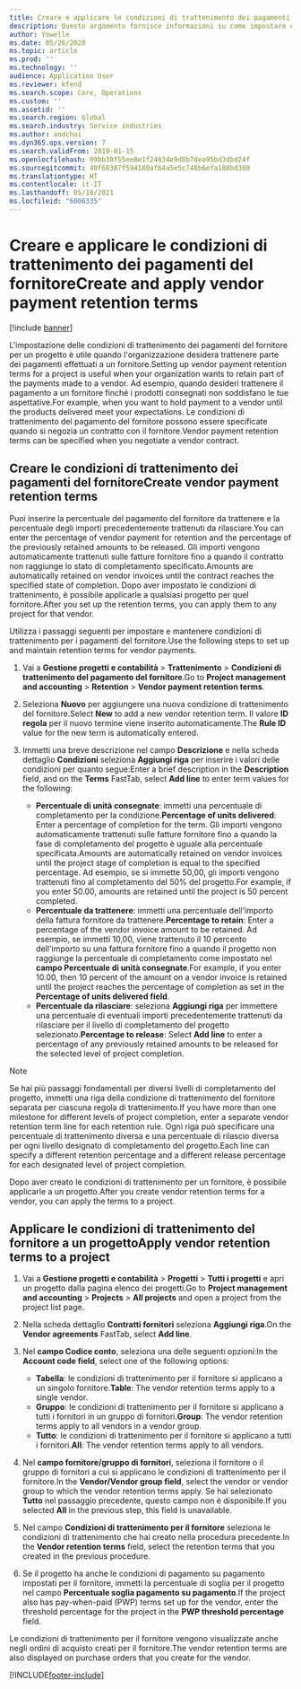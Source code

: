 ```yaml
---
title: Creare e applicare le condizioni di trattenimento dei pagamenti del fornitore
description: Questo argomento fornisce informazioni su come impostare e mantenere le condizioni di trattenimento per i pagamenti dei fornitori.
author: Yowelle
ms.date: 05/26/2020
ms.topic: article
ms.prod: ''
ms.technology: ''
audience: Application User
ms.reviewer: kfend
ms.search.scope: Core, Operations
ms.custom: ''
ms.assetid: ''
ms.search.region: Global
ms.search.industry: Service industries
ms.author: andchoi
ms.dyn365.ops.version: 7
ms.search.validFrom: 2019-01-15
ms.openlocfilehash: 09bb30f55ee8e1f24634e9d8b7dea95bd3dbd24f
ms.sourcegitcommit: 40f68387f594180af64a5e5c748b6efa188bd300
ms.translationtype: HT
ms.contentlocale: it-IT
ms.lasthandoff: 05/10/2021
ms.locfileid: "6006335"
---
```

# <a name="create-and-apply-vendor-payment-retention-terms"></a><span data-ttu-id="478a5-103">Creare e applicare le condizioni di trattenimento dei pagamenti del fornitore</span><span class="sxs-lookup"><span data-stu-id="478a5-103">Create and apply vendor payment retention terms</span></span>

[!include [banner](../includes/banner.md)] 

<span data-ttu-id="478a5-104">L'impostazione delle condizioni di trattenimento dei pagamenti del fornitore per un progetto è utile quando l'organizzazione desidera trattenere parte dei pagamenti effettuati a un fornitore.</span><span class="sxs-lookup"><span data-stu-id="478a5-104">Setting up vendor payment retention terms for a project is useful when your organization wants to retain part of the payments made to a vendor.</span></span> <span data-ttu-id="478a5-105">Ad esempio, quando desideri trattenere il pagamento a un fornitore finché i prodotti consegnati non soddisfano le tue aspettative.</span><span class="sxs-lookup"><span data-stu-id="478a5-105">For example, when you want to hold payment to a vendor until the products delivered meet your expectations.</span></span> <span data-ttu-id="478a5-106">Le condizioni di trattenimento del pagamento del fornitore possono essere specificate quando si negozia un contratto con il fornitore.</span><span class="sxs-lookup"><span data-stu-id="478a5-106">Vendor payment retention terms can be specified when you negotiate a vendor contract.</span></span>

## <a name="create-vendor-payment-retention-terms"></a><span data-ttu-id="478a5-107">Creare le condizioni di trattenimento dei pagamenti del fornitore</span><span class="sxs-lookup"><span data-stu-id="478a5-107">Create vendor payment retention terms</span></span>

<span data-ttu-id="478a5-108">Puoi inserire la percentuale del pagamento del fornitore da trattenere e la percentuale degli importi precedentemente trattenuti da rilasciare.</span><span class="sxs-lookup"><span data-stu-id="478a5-108">You can enter the percentage of vendor payment for retention and the percentage of the previously retained amounts to be released.</span></span> <span data-ttu-id="478a5-109">Gli importi vengono automaticamente trattenuti sulle fatture fornitore fino a quando il contratto non raggiunge lo stato di completamento specificato.</span><span class="sxs-lookup"><span data-stu-id="478a5-109">Amounts are automatically retained on vendor invoices until the contract reaches the specified state of completion.</span></span> <span data-ttu-id="478a5-110">Dopo aver impostato le condizioni di trattenimento, è possibile applicarle a qualsiasi progetto per quel fornitore.</span><span class="sxs-lookup"><span data-stu-id="478a5-110">After you set up the retention terms, you can apply them to any project for that vendor.</span></span>

<span data-ttu-id="478a5-111">Utilizza i passaggi seguenti per impostare e mantenere condizioni di trattenimento per i pagamenti del fornitore.</span><span class="sxs-lookup"><span data-stu-id="478a5-111">Use the following steps to set up and maintain retention terms for vendor payments.</span></span> 

1. <span data-ttu-id="478a5-112">Vai a **Gestione progetti e contabilità** > **Trattenimento** > **Condizioni di trattenimento del pagamento del fornitore**.</span><span class="sxs-lookup"><span data-stu-id="478a5-112">Go to **Project management and accounting** > **Retention** > **Vendor payment retention terms**.</span></span>
2. <span data-ttu-id="478a5-113">Seleziona **Nuovo** per aggiungere una nuova condizione di trattenimento del fornitore.</span><span class="sxs-lookup"><span data-stu-id="478a5-113">Select **New** to add a new vendor retention term.</span></span> <span data-ttu-id="478a5-114">Il valore **ID regola** per il nuovo termine viene inserito automaticamente.</span><span class="sxs-lookup"><span data-stu-id="478a5-114">The **Rule ID** value for the new term is automatically entered.</span></span> 
3. <span data-ttu-id="478a5-115">Immetti una breve descrizione nel campo **Descrizione** e nella scheda dettaglio **Condizioni** seleziona **Aggiungi riga** per inserire i valori delle condizioni per quanto segue:</span><span class="sxs-lookup"><span data-stu-id="478a5-115">Enter a brief description in the **Description** field, and on the **Terms** FastTab, select **Add line** to enter term values for the following:</span></span>

   - <span data-ttu-id="478a5-116">**Percentuale di unità consegnate**: immetti una percentuale di completamento per la condizione.</span><span class="sxs-lookup"><span data-stu-id="478a5-116">**Percentage of units delivered**: Enter a percentage of completion for the term.</span></span> <span data-ttu-id="478a5-117">Gli importi vengono automaticamente trattenuti sulle fatture fornitore fino a quando la fase di completamento del progetto è uguale alla percentuale specificata.</span><span class="sxs-lookup"><span data-stu-id="478a5-117">Amounts are automatically retained on vendor invoices until the project stage of completion is equal to the specified percentage.</span></span> <span data-ttu-id="478a5-118">Ad esempio, se si immette 50,00, gli importi vengono trattenuti fino al completamento del 50% del progetto.</span><span class="sxs-lookup"><span data-stu-id="478a5-118">For example, if you enter 50.00, amounts are retained until the project is 50 percent completed.</span></span>
   - <span data-ttu-id="478a5-119">**Percentuale da trattenere**: immetti una percentuale dell'importo della fattura fornitore da trattenere.</span><span class="sxs-lookup"><span data-stu-id="478a5-119">**Percentage to retain**: Enter a percentage of the vendor invoice amount to be retained.</span></span> <span data-ttu-id="478a5-120">Ad esempio, se immetti 10,00, viene trattenuto il 10 percento dell'importo su una fattura fornitore fino a quando il progetto non raggiunge la percentuale di completamento come impostato nel **campo Percentuale di unità consegnate**.</span><span class="sxs-lookup"><span data-stu-id="478a5-120">For example, if you enter 10.00, then 10 percent of the amount on a vendor invoice is retained until the project reaches the percentage of completion as set in the **Percentage of units delivered field**.</span></span>
   - <span data-ttu-id="478a5-121">**Percentuale da rilasciare**: seleziona **Aggiungi riga** per immettere una percentuale di eventuali importi precedentemente trattenuti da rilasciare per il livello di completamento del progetto selezionato.</span><span class="sxs-lookup"><span data-stu-id="478a5-121">**Percentage to release**: Select **Add line** to enter a percentage of any previously retained amounts to be released for the selected level of project completion.</span></span>

> [!NOTE]
> <span data-ttu-id="478a5-122">Se hai più passaggi fondamentali per diversi livelli di completamento del progetto, immetti una riga della condizione di trattenimento del fornitore separata per ciascuna regola di trattenimento.</span><span class="sxs-lookup"><span data-stu-id="478a5-122">If you have more than one milestone for different levels of project completion, enter a separate vendor retention term line for each retention rule.</span></span> <span data-ttu-id="478a5-123">Ogni riga può specificare una percentuale di trattenimento diversa e una percentuale di rilascio diversa per ogni livello designato di completamento del progetto.</span><span class="sxs-lookup"><span data-stu-id="478a5-123">Each line can specify a different retention percentage and a different release percentage for each designated level of project completion.</span></span>

<span data-ttu-id="478a5-124">Dopo aver creato le condizioni di trattenimento per un fornitore, è possibile applicarle a un progetto.</span><span class="sxs-lookup"><span data-stu-id="478a5-124">After you create vendor retention terms for a vendor, you can apply the terms to a project.</span></span>

## <a name="apply-vendor-retention-terms-to-a-project"></a><span data-ttu-id="478a5-125">Applicare le condizioni di trattenimento del fornitore a un progetto</span><span class="sxs-lookup"><span data-stu-id="478a5-125">Apply vendor retention terms to a project</span></span>

1. <span data-ttu-id="478a5-126">Vai a **Gestione progetti e contabilità** > **Progetti** > **Tutti i progetti** e apri un progetto dalla pagina elenco dei progetti.</span><span class="sxs-lookup"><span data-stu-id="478a5-126">Go to **Project management and accounting** > **Projects** > **All projects** and open a project from the project list page.</span></span>
2. <span data-ttu-id="478a5-127">Nella scheda dettaglio **Contratti fornitori** seleziona **Aggiungi riga**.</span><span class="sxs-lookup"><span data-stu-id="478a5-127">On the **Vendor agreements** FastTab, select **Add line**.</span></span>
3. <span data-ttu-id="478a5-128">Nel **campo Codice conto**, seleziona una delle seguenti opzioni:</span><span class="sxs-lookup"><span data-stu-id="478a5-128">In the **Account code field**, select one of the following options:</span></span> 

   - <span data-ttu-id="478a5-129">**Tabella**: le condizioni di trattenimento per il fornitore si applicano a un singolo fornitore.</span><span class="sxs-lookup"><span data-stu-id="478a5-129">**Table**: The vendor retention terms apply to a single vendor.</span></span>
   - <span data-ttu-id="478a5-130">**Gruppo**: le condizioni di trattenimento per il fornitore si applicano a tutti i fornitori in un gruppo di fornitori.</span><span class="sxs-lookup"><span data-stu-id="478a5-130">**Group**: The vendor retention terms apply to all vendors in a vendor group.</span></span>
   - <span data-ttu-id="478a5-131">**Tutto**: le condizioni di trattenimento per il fornitore si applicano a tutti i fornitori.</span><span class="sxs-lookup"><span data-stu-id="478a5-131">**All**: The vendor retention terms apply to all vendors.</span></span>

4. <span data-ttu-id="478a5-132">Nel **campo fornitore/gruppo di fornitori**, seleziona il fornitore o il gruppo di fornitori a cui si applicano le condizioni di trattenimento per il fornitore.</span><span class="sxs-lookup"><span data-stu-id="478a5-132">In the **Vendor/Vendor group field**, select the vendor or vendor group to which the vendor retention terms apply.</span></span> <span data-ttu-id="478a5-133">Se hai selezionato **Tutto** nel passaggio precedente, questo campo non è disponibile.</span><span class="sxs-lookup"><span data-stu-id="478a5-133">If you selected **All** in the previous step, this field is unavailable.</span></span>
5. <span data-ttu-id="478a5-134">Nel campo **Condizioni di trattenimento per il fornitore** seleziona le condizioni di trattenimento che hai creato nella procedura precedente.</span><span class="sxs-lookup"><span data-stu-id="478a5-134">In the **Vendor retention terms** field, select the retention terms that you created in the previous procedure.</span></span>
6. <span data-ttu-id="478a5-135">Se il progetto ha anche le condizioni di pagamento su pagamento impostati per il fornitore, immetti la percentuale di soglia per il progetto nel campo **Percentuale soglia pagamento su pagamento**.</span><span class="sxs-lookup"><span data-stu-id="478a5-135">If the project also has pay-when-paid (PWP) terms set up for the vendor, enter the threshold percentage for the project in the **PWP threshold percentage** field.</span></span>

<span data-ttu-id="478a5-136">Le condizioni di trattenimento per il fornitore vengono visualizzate anche negli ordini di acquisto creati per il fornitore.</span><span class="sxs-lookup"><span data-stu-id="478a5-136">The vendor retention terms are also displayed on purchase orders that you create for the vendor.</span></span>


[!INCLUDE[footer-include](../includes/footer-banner.md)]